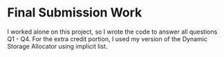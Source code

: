 # Final Submission Work

I worked alone on this project, so I wrote the code to answer all questions Q1 - Q4. 
For the extra credit portion, I used my version of the Dynamic Storage Allocator using implicit list.
